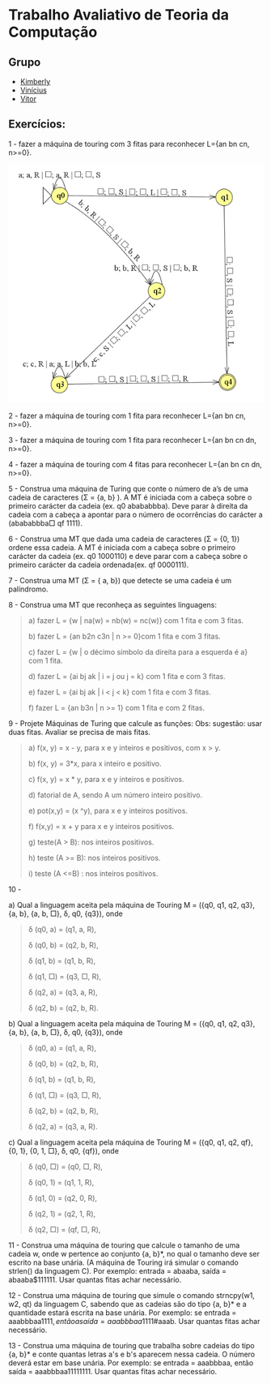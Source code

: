 # Trabalho Avaliativo de Teoria da Computação

## Grupo

- [Kimberly](https://github.com/KimberlyScaldaC)
- [Vinícius]()
- [Vitor](https://github.com/OCVitin)

## Exercícios:

1 - fazer a máquina de touring com 3 fitas para reconhecer L={an bn cn, n>=0}.

<img src="/Kimberly/Ativ1.png">

2 - fazer a máquina de touring com 1 fita para reconhecer L={an bn cn, n>=0}.

3 - fazer a máquina de touring com 1 fita para reconhecer L={an bn cn dn, n>=0}.

4 - fazer a máquina de touring com 4 fitas para reconhecer L={an bn cn dn, n>=0}.

5 - Construa uma máquina de Turing que conte o número de a’s de uma cadeia de caracteres (Σ = {a, b} ). A MT é iniciada com a cabeça sobre o primeiro carácter da cadeia (ex. q0 abababbba). Deve parar à direita da cadeia com a cabeça a apontar para o número de ocorrências do carácter a (abababbba□ qf 1111).

6 - Construa uma MT que dada uma cadeia de caracteres (Σ = {0, 1}) ordene essa cadeia. A MT é iniciada com a cabeça sobre o primeiro carácter da cadeia (ex. q0 1000110) e deve parar com a cabeça sobre o primeiro carácter da cadeia ordenada(ex. qf 0000111).

7 - Construa uma MT (Σ = { a, b}) que detecte se uma cadeia é um palíndromo.

8 - Construa uma MT que reconheça as seguintes linguagens:
>   
>a) fazer L = {w | na(w) = nb(w) = nc(w)} com 1 fita e com 3 fitas.
>
>b) fazer L = {an b2n c3n | n >= 0}com 1 fita e com 3 fitas.
>
>c) fazer L = {w | o décimo símbolo da direita para a esquerda é a} com 1 fita.
>
>d) fazer L = {ai bj ak | i = j ou j = k} com 1 fita e com 3 fitas.
>
>e) fazer L = {ai bj ak | i < j < k} com 1 fita e com 3 fitas.
>
>f) fazer L = {an b3n | n >= 1} com 1 fita e com 2 fitas.
>

9 - Projete Máquinas de Turing que calcule as funções:
Obs: sugestão: usar duas fitas. Avaliar se precisa de mais fitas.
>
>a) f(x, y) = x - y, para x e y inteiros e positivos, com x > y.
>
>b) f(x, y) = 3*x, para x inteiro e positivo.
>
>c) f(x, y) = x * y, para x e y inteiros e positivos.
>
>d) fatorial de A, sendo A um número inteiro positivo.
>
>e) pot(x,y) = (x ^y), para x e y inteiros positivos.
>
>f) f(x,y) = x + y para x e y inteiros positivos.
>
>g) teste(A > B): nos inteiros positivos.
>
>h) teste (A >= B): nos inteiros positivos.
>
>i) teste (A <=B) : nos inteiros positivos.
>

10 - 

a) Qual a linguagem aceita pela máquina de Touring M = ({q0, q1, q2, q3}, {a, b}, {a, b, □}, δ, q0, {q3}), onde
>
>δ (q0, a) = (q1, a, R),
>
>δ (q0, b) = (q2, b, R),
>
>δ (q1, b) = (q1, b, R),
>
>δ (q1, □) = (q3, □, R),
>
>δ (q2, a) = (q3, a, R),
>
>δ (q2, b) = (q2, b, R).
>

b) Qual a linguagem aceita pela máquina de Touring M = ({q0, q1, q2, q3}, {a, b}, {a, b, □}, δ, q0, {q3}), onde
>
>δ (q0, a) = (q1, a, R),
>
>δ (q0, b) = (q2, b, R),
>
>δ (q1, b) = (q1, b, R),
>
>δ (q1, □) = (q3, □, R),
>
>δ (q2, b) = (q2, b, R),
>
>δ (q2, a) = (q3, a, R).
>

c) Qual a linguagem aceita pela máquina de Touring M = ({q0, q1, q2, qf}, {0, 1}, {0, 1, □}, δ, q0, {qf}), onde
>
>δ (q0, □) = (q0, □, R),
>
>δ (q0, 1) = (q1, 1, R),
>
>δ (q1, 0) = (q2, 0, R),
>
>δ (q2, 1) = (q2, 1, R),
>
>δ (q2, □) = (qf, □, R),
>

11 - Construa uma máquina de touring que calcule o tamanho de uma cadeia w, onde w pertence ao conjunto {a, b}*, no qual o tamanho deve ser escrito na base unária. (A máquina de Touring irá simular o comando strlen() da linguagem C). Por exemplo: entrada = abaaba, saída = abaaba$111111.
Usar quantas fitas achar necessário.

12 - Construa uma máquina de touring que simule o comando strncpy(w1, w2, qt) da linguagem C, sabendo que as cadeias são do tipo {a, b}* e a quantidade estará escrita na base unária. Por exemplo: se entrada = aaabbbaa$1111, então a saída = aaabbbaa$1111#aaab.
Usar quantas fitas achar necessário.

13 - Construa uma máquina de touring que trabalha sobre cadeias do tipo {a, b}* e conte quantas letras a's e b's aparecem nessa cadeia. O número deverá estar em base unária. Por exemplo: se entrada = aaabbbaa, então saída = aaabbbaa$11111$111.
Usar quantas fitas achar necessário.
